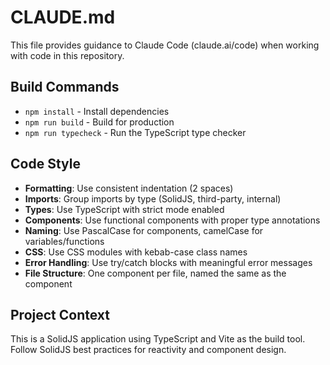 # CLAUDE.md

This file provides guidance to Claude Code (claude.ai/code) when working with code in this repository.

## Build Commands

- `npm install` - Install dependencies
- `npm run build` - Build for production
- `npm run typecheck` - Run the TypeScript type checker

## Code Style

- **Formatting**: Use consistent indentation (2 spaces)
- **Imports**: Group imports by type (SolidJS, third-party, internal)
- **Types**: Use TypeScript with strict mode enabled
- **Components**: Use functional components with proper type annotations
- **Naming**: Use PascalCase for components, camelCase for variables/functions
- **CSS**: Use CSS modules with kebab-case class names
- **Error Handling**: Use try/catch blocks with meaningful error messages
- **File Structure**: One component per file, named the same as the component

## Project Context

This is a SolidJS application using TypeScript and Vite as the build tool. Follow SolidJS best practices for reactivity and component design.
